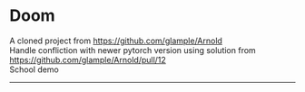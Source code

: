 # Doom
A cloned project from https://github.com/glample/Arnold <br>
Handle confliction with newer pytorch version using solution from https://github.com/glample/Arnold/pull/12 <br>
School demo
___

